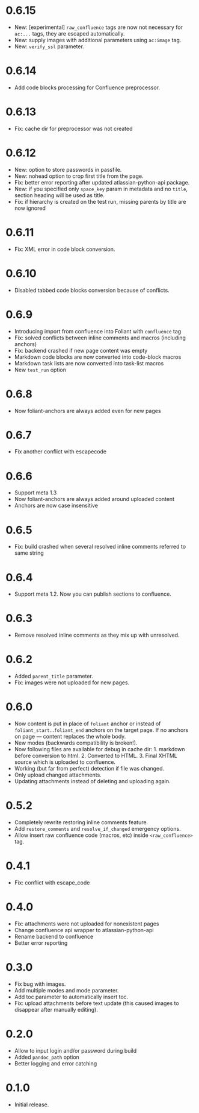 # 0.6.15

- New: \[experimental\] `raw_confluence` tags are now not necessary for `ac:...` tags, they are escaped automatically.
- New: supply images with additional parameters using `ac:image` tag.
- New: `verify_ssl` parameter.

# 0.6.14

- Add code blocks processing for Confluence preprocessor.

# 0.6.13

- Fix: cache dir for preprocessor was not created

# 0.6.12

- New: option to store passwords in passfile.
- New: nohead option to crop first title from the page.
- Fix: better error reporting after updated atlassian-python-api package.
- New: if you specified only `space_key` param in metadata and no `title`, section heading will be used as title.
- Fix: if hierarchy is created on the test run, missing parents by title are now ignored

# 0.6.11

- Fix: XML error in code block conversion.

# 0.6.10

- Disabled tabbed code blocks conversion because of conflicts.

# 0.6.9

- Introducing import from confluence into Foliant with `confluence` tag
- Fix: solved conflicts between inline comments and macros (including anchors)
- Fix: backend crashed if new page content was empty
- Markdown code blocks are now converted into code-block macros
- Markdown task lists are now converted into task-list macros
- New `test_run` option

# 0.6.8

- Now foliant-anchors are always added even for new pages

# 0.6.7

- Fix another conflict with escapecode

# 0.6.6

- Support meta 1.3
- Now foliant-anchors are always added around uploaded content
- Anchors are now case insensitive

# 0.6.5

- Fix: build crashed when several resolved inline comments referred to same string

# 0.6.4

- Support meta 1.2. Now you can publish sections to confluence.

# 0.6.3

- Remove resolved inline comments as they mix up with unresolved.

# 0.6.2

- Added `parent_title` parameter.
- Fix: images were not uploaded for new pages.

# 0.6.0

- Now content is put in place of `foliant` anchor or instead of `foliant_start`...`foliant_end` anchors on the target page. If no anchors on page — content replaces the whole body.
- New modes (backwards compatibility is broken!).
- Now following files are available for debug in cache dir: 1. markdown before conversion to html. 2. Converted to HTML. 3. Final XHTML source which is uploaded to confluence.
- Working (but far from perfect) detection if file was changed.
- Only upload changed attachments.
- Updating attachments instead of deleting and uploading again.

# 0.5.2

- Completely rewrite restoring inline comments feature.
- Add `restore_comments` and `resolve_if_changed` emergency options.
- Allow insert raw confluence code (macros, etc) inside `<raw_confluence>` tag.

# 0.4.1

- Fix: conflict with escape_code

# 0.4.0

- Fix: attachments were not uploaded for nonexistent pages
- Change confluence api wrapper to atlassian-python-api
- Rename backend to confluence
- Better error reporting

# 0.3.0

- Fix bug with images.
- Add multiple modes and mode parameter.
- Add toc parameter to automatically insert toc.
- Fix: upload attachments before text update (this caused images to disappear after manually editing).

# 0.2.0

- Allow to input login and/or password during build
- Added `pandoc_path` option
- Better logging and error catching

# 0.1.0

- Initial release.